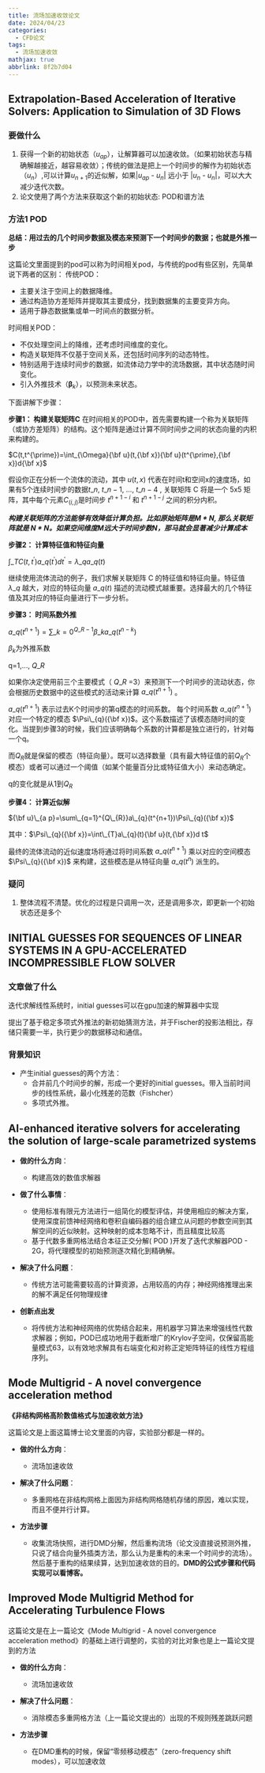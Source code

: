```yaml
---
title: 流场加速收敛论文
date: 2024/04/23
categories:
  - CFD论文
tags:
  - 流场加速收敛
mathjax: true
abbrlink: 8f2b7d04
---
```




## Extrapolation-Based Acceleration of Iterative Solvers: Application to Simulation of 3D Flows

### 要做什么
1. 获得一个新的初始状态（$u_{ap}$），让解算器可以加速收敛。（如果初始状态与精确解越接近，越容易收敛）；传统的做法是把上一个时间步的解作为初始状态（$u_{n}$）,可以计算$u_{n+1}$的近似解，如果|$u_{ap}$ - $u_{n}$| 远小于 |$u_{n}$ - $u_{n}$|，可以大大减少迭代次数。
2. 论文使用了两个方法来获取这个新的初始状态: POD和谱方法

### 方法1 POD

**总结：用过去的几个时间步数据及模态来预测下一个时间步的数据；也就是外推一步**

这篇论文里面提到的pod可以称为时间相关pod，与传统的pod有些区别，先简单说下两者的区别：
传统POD：

- 主要关注于空间上的数据降维。
- 通过构造协方差矩阵并提取其主要成分，找到数据集的主要变异方向。
- 适用于静态数据集或单一时间点的数据分析。
  
时间相关POD：

- 不仅处理空间上的降维，还考虑时间维度的变化。
- 构造关联矩阵不仅基于空间关系，还包括时间序列的动态特性。
- 特别适用于连续时间步的数据，如流体动力学中的流场数据，其中状态随时间变化。
- 引入外推技术（${\boldsymbol{\beta}}_{k}$），以预测未来状态。

下面讲解下步骤：

**步骤1： 构建关联矩阵C**
在时间相关的POD中，首先需要构建一个称为关联矩阵（或协方差矩阵）的结构。这个矩阵是通过计算不同时间步之间的状态向量的内积来构建的。

$C(t,t^{\prime})=\int_{\Omega}{\bf u}(t,{\bf x}){\bf u}(t^{\prime},{\bf x})d{\bf x}$

假设你正在分析一个流体的流动，其中 $u(t,x)$ 代表在时间t和空间x的速度场，如果有5个连续时间步的数据$t\_n$, $t\_{n-1}$, $\ldots$, $t\_{n-4}$ , 关联矩阵 C 将是一个 5x5 矩阵，其中每个元素$C_(i,j)$是时间步 $t^{n+1-i}$ 和 $t^{n+1-j}$ 之间的积分内积。


***构建关联矩阵的方法能够有效降低计算负担。比如原始矩阵是M * N, 那么关联矩阵就是 N * N。如果空间维度M远大于时间步数N，那马就会显著减少计算成本***

**步骤2： 计算特征值和特征向量**

$\int\_{T}C(t,t^{\prime})a\_{q}(t^{\prime})d t^{\prime}=\lambda\_{q}a\_{q}(t)$

继续使用流体流动的例子，我们求解关联矩阵 C 的特征值和特征向量。特征值 $\lambda\_{q}$ 越大，对应的特征向量 $a\_{q}(t)$ 描述的流动模式越重要。选择最大的几个特征值及其对应的特征向量进行下一步分析。

**步骤3： 时间系数外推**

$a\_{q}(t^{n+1})=\sum\_{k=0}^{Q\_{R}-1}\beta\_{k}a\_{q}(t^{n-k})$

$\beta_{k}$为外推系数

q=1,..., $Q\_R$ 

如果你决定使用前三个主要模式（ $Q\_R$ =3）来预测下一个时间步的流动状态，你会根据历史数据中的这些模式的活动来计算 $a\_{q}(t^{n+1})$ 。

$a\_{q}(t^{n+1})$ 表示过去K个时间步的第q模态的时间系数。
每个时间系数 $a\_{q}(t^{n+1})$ 对应一个特定的模态 $\Psi\_{q}({\bf x})$。这个系数描述了该模态随时间的变化。当提到步骤3的时候，我们应该明确每个系数的计算都是独立进行的，针对每一个q。


而$Q_R$就是保留的模态（特征向量）。既可以选择数量（具有最大特征值的前$Q_R$个模态）或者可以通过一个阈值（如某个能量百分比或特征值大小）来动态确定。

q的变化就是从1到$Q_R$

**步骤4： 计算近似解**

${\bf u}\_{a p}=\sum\_{q=1}^{Q\_{R}}a\_{q}(t^{n+1})\Psi\_{q}({\bf x})$


其中：$\Psi\_{q}({\bf x})=\int\_{T}a\_{q}(t){\bf u}(t,{\bf x})d t$

最终的流体流动的近似速度场将通过将时间系数 
$a\_{q}(t^{n+1})$ 乘以对应的空间模态 ​$\Psi\_{q}({\bf x})$ 来构建，这些模态是从特征向量 $a\_{q}(t^{n})$ 派生的。

### 疑问

1. 整体流程不清楚。优化的过程是只调用一次，还是调用多次，即更新一个初始状态还是多个


## INITIAL GUESSES FOR SEQUENCES OF LINEAR SYSTEMS IN A GPU-ACCELERATED INCOMPRESSIBLE FLOW SOLVER

### 文章做了什么
迭代求解线性系统时，initial guesses可以在gpu加速的解算器中实现

提出了基于稳定多项式外推法的新初始猜测方法，并于Fischer的投影法相比，存储只需要一半，执行更少的数据移动和通信。

### 背景知识

- 产生initial guesses的两个方法：
  - 合并前几个时间步的解，形成一个更好的initial guesses。带入当前时间步的线性系统，最小化残差的范数（Fishcher）
  - 多项式外推。



## AI-enhanced iterative solvers for accelerating the solution of large-scale parametrized systems

- **做的什么方向**：
  - 构建高效的数值求解器
- **做了什么事情**：
  - 使用标准有限元方法进行一组简化的模型评估，并使用相应的解决方案，使用深度前馈神经网络和卷积自编码器的组合建立从问题的参数空间到其解空间的近似映射。这种映射的成本忽略不计，而且精度比较高
  - 基于代数多重网格法结合本征正交分解( POD )开发了迭代求解器POD - 2G，将代理模型的初始预测逐次精化到精确解。
- **解决了什么问题**：
  - 传统方法可能需要较高的计算资源，占用较高的内存；神经网络推理出来的解不满足任何物理规律

- **创新点出发**
  - 将传统方法和神经网络的优势结合起来，用机器学习算法来增强线性代数求解器；例如，POD已成功地用于截断增广的Krylov子空间，仅保留高能量模式63，以有效地求解具有右端变化和对称正定矩阵特征的线性方程组序列。


## Mode Multigrid - A novel convergence acceleration method

**《非结构网格高阶数值格式与加速收敛方法》**

这篇论文是上面这篇博士论文里面的内容，实验部分都是一样的。



- **做的什么方向**：
  - 流场加速收敛
- **解决了什么问题**：
  - 多重网格在非结构网格上面因为非结构网格随机存储的原因，难以实现，而且不便并行计算。

- **方法步骤**
  - 收集流场快照，进行DMD分解，然后重构流场（论文没直接说预测外推，只说了结合向量外插类方法，那么认为是重构的未来一个时间步的流场）。然后基于重构的结果续算，达到加速收敛的目的。**DMD的公式步骤和代码实现可以看博客。**



## Improved Mode Multigrid Method for Accelerating Turbulence Flows

这篇论文是在上一篇论文《Mode Multigrid - A novel convergence acceleration method》的基础上进行调整的，实验的对比对象也是上一篇论文提到的方法


- **做的什么方向**：
  - 流场加速收敛
- **解决了什么问题**：
  - 消除模态多重网格方法（上一篇论文提出的）出现的不规则残差跳跃问题

- **方法步骤**
  - 在DMD重构的时候，保留“零频移动模态”（zero-frequency shift modes），可以加速收敛
